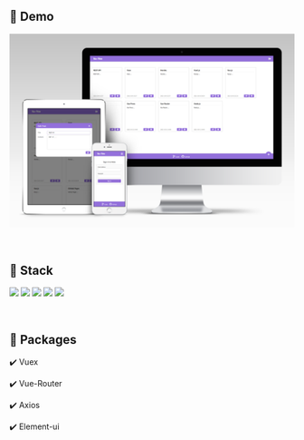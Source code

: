 ## 🔗 Demo

[<img alt="데모 사이트 바로가기" src="src/assets/images/mockup-note.png">](https://vue-til-front.herokuapp.com/)

<br />

## 🔨 Stack

<img src="https://img.shields.io/badge/HTML-E34F26?style=for-the-badge&logo=html5&logoColor=white" /> <img src="https://img.shields.io/badge/CSS-1572B6?style=for-the-badge&logo=css3&logoColor=white" /> <img src="https://img.shields.io/badge/JavaScript-323330?style=for-the-badge&logo=javascript&logoColor=F7DF1E" /> <img src="https://img.shields.io/badge/jQuery-0769AD?style=for-the-badge&logo=jquery&logoColor=white" /> <img src="https://img.shields.io/badge/Vue.js-35495E?style=for-the-badge&logo=vuedotjs&logoColor=4FC08D" /> 

<br />

## 🎁 Packages

✔️ Vuex

✔️ Vue-Router

✔️ Axios

✔️ Element-ui

